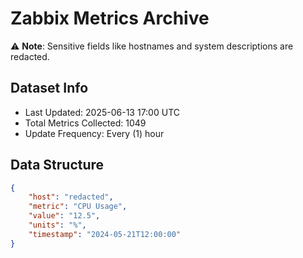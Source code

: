 # Zabbix Metrics Archive

⚠️ **Note**: Sensitive fields like hostnames and system descriptions are redacted.

## Dataset Info
- Last Updated: 2025-06-13 17:00 UTC
- Total Metrics Collected: 1049
- Update Frequency: Every (1) hour

## Data Structure
```json
{
    "host": "redacted",
    "metric": "CPU Usage",
    "value": "12.5",
    "units": "%",
    "timestamp": "2024-05-21T12:00:00"
}
```
